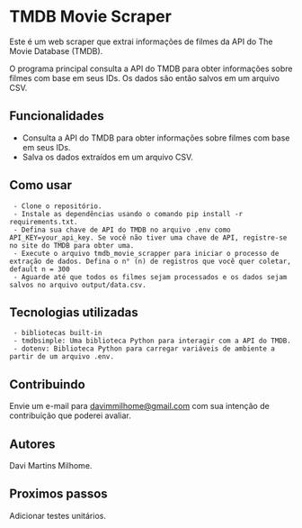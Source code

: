 # TMDB Movie Scraper
Este é um web scraper que extrai informações de filmes da API do The Movie Database (TMDB). </br>

O programa principal consulta a API do TMDB para obter informações sobre filmes com base em seus IDs. Os dados são então salvos em um arquivo CSV. </br>

## Funcionalidades
 - Consulta a API do TMDB para obter informações sobre filmes com base em seus IDs.
 - Salva os dados extraídos em um arquivo CSV.

## Como usar
     - Clone o repositório.
     - Instale as dependências usando o comando pip install -r requirements.txt.
     - Defina sua chave de API do TMDB no arquivo .env como API_KEY=your_api_key. Se você não tiver uma chave de API, registre-se no site do TMDB para obter uma.
     - Execute o arquivo tmdb_movie_scrapper para iniciar o processo de extração de dados. Defina o n° (n) de registros que você quer coletar, default n = 300
     - Aguarde até que todos os filmes sejam processados e os dados sejam salvos no arquivo output/data.csv.

## Tecnologias utilizadas
     - bibliotecas built-in
     - tmdbsimple: Uma biblioteca Python para interagir com a API do TMDB.
     - dotenv: Biblioteca Python para carregar variáveis de ambiente a partir de um arquivo .env.

## Contribuindo
Envie um e-mail para davimmilhome@gmail.com com sua intenção de contribuição que poderei avaliar.

## Autores
Davi Martins Milhome.

## Proximos passos
Adicionar testes unitários.


